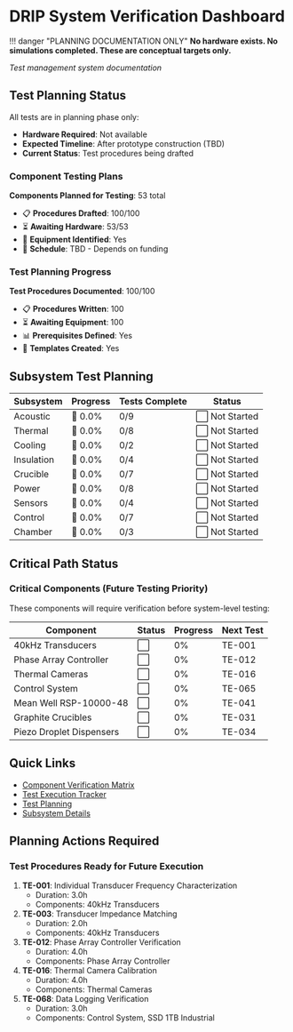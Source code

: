 # DRIP System Verification Dashboard
!!! danger "PLANNING DOCUMENTATION ONLY"
    **No hardware exists. No simulations completed. These are conceptual targets only.**

*Test management system documentation*

## Test Planning Status

All tests are in planning phase only:
- **Hardware Required**: Not available
- **Expected Timeline**: After prototype construction (TBD)
- **Current Status**: Test procedures being drafted

### Component Testing Plans
**Components Planned for Testing**: 53 total

- 📋 **Procedures Drafted**: 100/100
- ⏳ **Awaiting Hardware**: 53/53
- 🔬 **Equipment Identified**: Yes
- 📅 **Schedule**: TBD - Depends on funding

### Test Planning Progress
**Test Procedures Documented**: 100/100

- 📋 **Procedures Written**: 100
- ⏳ **Awaiting Equipment**: 100
- 📊 **Prerequisites Defined**: Yes
- 📁 **Templates Created**: Yes

## Subsystem Test Planning

| Subsystem | Progress | Tests Complete | Status |
|-----------|----------|----------------|--------|
| Acoustic | 🔴 0.0% | 0/9 | ⬜ Not Started |
| Thermal | 🔴 0.0% | 0/8 | ⬜ Not Started |
| Cooling | 🔴 0.0% | 0/2 | ⬜ Not Started |
| Insulation | 🔴 0.0% | 0/4 | ⬜ Not Started |
| Crucible | 🔴 0.0% | 0/7 | ⬜ Not Started |
| Power | 🔴 0.0% | 0/8 | ⬜ Not Started |
| Sensors | 🔴 0.0% | 0/4 | ⬜ Not Started |
| Control | 🔴 0.0% | 0/7 | ⬜ Not Started |
| Chamber | 🔴 0.0% | 0/3 | ⬜ Not Started |

## Critical Path Status

### Critical Components (Future Testing Priority)
These components will require verification before system-level testing:

| Component | Status | Progress | Next Test |
|-----------|--------|----------|------------|
| 40kHz Transducers | ⬜ | 0% | TE-001 |
| Phase Array Controller | ⬜ | 0% | TE-012 |
| Thermal Cameras | ⬜ | 0% | TE-016 |
| Control System | ⬜ | 0% | TE-065 |
| Mean Well RSP-10000-48 | ⬜ | 0% | TE-041 |
| Graphite Crucibles | ⬜ | 0% | TE-031 |
| Piezo Droplet Dispensers | ⬜ | 0% | TE-034 |

## Quick Links

- [Component Verification Matrix](component-matrix.md)
- [Test Execution Tracker](test-tracker.md)
- [Test Planning](test-planning.md)
- [Subsystem Details](subsystem-status.md)

## Planning Actions Required

### Test Procedures Ready for Future Execution
1. **TE-001**: Individual Transducer Frequency Characterization
   - Duration: 3.0h
   - Components: 40kHz Transducers
1. **TE-003**: Transducer Impedance Matching
   - Duration: 2.0h
   - Components: 40kHz Transducers
1. **TE-012**: Phase Array Controller Verification
   - Duration: 4.0h
   - Components: Phase Array Controller
1. **TE-016**: Thermal Camera Calibration
   - Duration: 4.0h
   - Components: Thermal Cameras
1. **TE-068**: Data Logging Verification
   - Duration: 3.0h
   - Components: Control System, SSD 1TB Industrial
